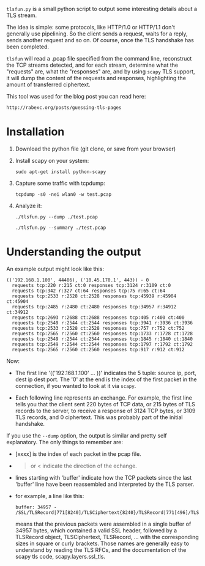 `tlsfun.py` is a small python script to output some interesting details
about a TLS stream.

The idea is simple: some protocols, like HTTP/1.0 or HTTP/1.1 don't generally use pipelining.
So the client sends a request, waits for a reply, sends another request and so on.
Of course, once the TLS handshake has been completed.

`tlsfun` will read a .pcap file specified from the command line, reconstruct the TCP
streams detected, and for each stream, determine what the "requests" are, what the "responses"
are, and by using `scapy` TLS support, it will dump the content of the requests and responses,
highlighting the amount of transferred ciphertext.

This tool was used for the blog post you can read here:

    http://rabexc.org/posts/guessing-tls-pages


# Installation

1. Download the python file (git clone, or save from your browser)

2. Install scapy on your system:

       sudo apt-get install python-scapy

3. Capture some traffic with tcpdump:

       tcpdump -s0 -nei wlan0 -w test.pcap 

3. Analyze it:

       ./tlsfun.py --dump ./test.pcap

       ./tlsfun.py --summary ./test.pcap


# Understanding the output

An example output might look like this:

    (('192.168.1.100', 44486), ('10.45.170.1', 443)) - 0
      requests tcp:220 r:215 ct:0 responses tcp:3124 r:3109 ct:0
      requests tcp:342 r:327 ct:64 responses tcp:75 r:65 ct:64
      requests tcp:2533 r:2528 ct:2528 responses tcp:45939 r:45904 ct:45904
      requests tcp:2485 r:2480 ct:2480 responses tcp:34957 r:34912 ct:34912
      requests tcp:2693 r:2688 ct:2688 responses tcp:405 r:400 ct:400
      requests tcp:2549 r:2544 ct:2544 responses tcp:3941 r:3936 ct:3936
      requests tcp:2533 r:2528 ct:2528 responses tcp:757 r:752 ct:752
      requests tcp:2565 r:2560 ct:2560 responses tcp:1733 r:1728 ct:1728
      requests tcp:2549 r:2544 ct:2544 responses tcp:1845 r:1840 ct:1840
      requests tcp:2549 r:2544 ct:2544 responses tcp:1797 r:1792 ct:1792
      requests tcp:2565 r:2560 ct:2560 responses tcp:917 r:912 ct:912
    
Now:

 * The first line '(('192.168.1.100' ... ))' indicates the 5 tuple: source ip, port, dest ip dest port. The '0' at the
   end is the index of the first packet in the connection, if you wanted to look at it via `scapy`.

 * Each following line represents an exchange. For example, the first line tells you
   that the client sent 220 bytes of TCP data, or 215 bytes of TLS records to the server, to receive a response
     of 3124 TCP bytes, or 3109 TLS records, and 0 ciphertext. This was probably part of the initial handshake.

If you use the `--dump` option, the output is similar and pretty self explanatory. The only things to remember are:

  * [xxxx] is the index of each packet in the pcap file.
  * > or < indicate the direction of the echange.
  * lines starting with 'buffer' indicate how the TCP packets since the last 'buffer' line have been
    reassembled and interpreted by the TLS parser. 
  * for example, a line like this:

        buffer: 34957 - /SSL/TLSRecord|771[8240]/TLSCiphertext{8240}/TLSRecord|771[496]/TLSCiphertext{496}/TLSRecord|771[8240]/TLSCiphertext{8240}/TLSRecord|771[48] 

    means that the previous packets were assembled in a single buffer of 34957 bytes, which contained a valid SSL header, followed
    by a TLSRecord object, TLSCiphertext, TLSRecord, ... with the corresponding sizes in square or curly brackets.
    Those names are generally easy to understand by reading the TLS RFCs, and the documentation of the scapy tls code,
    scapy.layers.ssl_tls.

